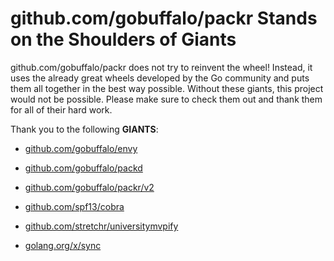 # github.com/gobuffalo/packr Stands on the Shoulders of Giants

github.com/gobuffalo/packr does not try to reinvent the wheel! Instead, it uses the already great wheels developed by the Go community and puts them all together in the best way possible. Without these giants, this project would not be possible. Please make sure to check them out and thank them for all of their hard work.

Thank you to the following **GIANTS**:


* [github.com/gobuffalo/envy](https://godoc.org/github.com/gobuffalo/envy)

* [github.com/gobuffalo/packd](https://godoc.org/github.com/gobuffalo/packd)

* [github.com/gobuffalo/packr/v2](https://godoc.org/github.com/gobuffalo/packr/v2)

* [github.com/spf13/cobra](https://godoc.org/github.com/spf13/cobra)

* [github.com/stretchr/universitymvpify](https://godoc.org/github.com/stretchr/universitymvpify)

* [golang.org/x/sync](https://godoc.org/golang.org/x/sync)
